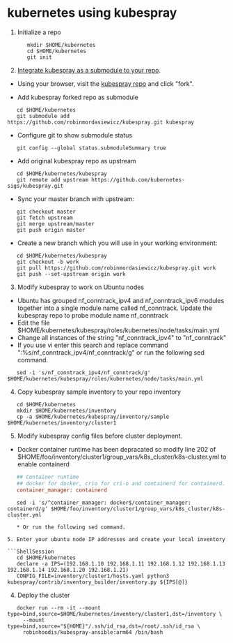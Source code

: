 # kubernetes using kubespray

1. Initialize a repo

   ```ShellSession
      mkdir $HOME/kubernetes
      cd $HOME/kubernetes
      git init
   ```

2. [Integrate kubespray as a submodule to your repo](https://github.com/kubernetes-sigs/kubespray/blob/master/docs/integration.md).

  - Using your browser, visit the [kubespray repo](https://github.com/kubernetes-sigs/kubespray) and click "fork".

  - Add kubespray forked repo as submodule

  ```ShellSession
     cd $HOME/kubernetes
     git submodule add https://github.com/robinmordasiewicz/kubespray.git kubespray
  ```

  - Configure git to show submodule status
 
  ```ShellSession
     git config --global status.submoduleSummary true
  ```

  - Add original kubespray repo as upstream

  ```ShellSession
     cd $HOME/kubernetes/kubespray
     git remote add upstream https://github.com/kubernetes-sigs/kubespray.git
  ```

  - Sync your master branch with upstream:

  ```ShellSession
     git checkout master
     git fetch upstream
     git merge upstream/master
     git push origin master
  ```

  - Create a new branch which you will use in your working environment:

  ```ShellSession
     cd $HOME/kubernetes/kubespray
     git checkout -b work
     git pull https://github.com/robinmordasiewicz/kubespray.git work
     git push --set-upstream origin work
  ```

3. Modify kubespray to work on Ubuntu nodes

  - Ubuntu has grouped nf_conntrack_ipv4 and nf_conntrack_ipv6 modules together into a single module name called nf_conntrack. Update the kubespray repo to probe module name nf_conntrack 
  - Edit the file $HOME/kubernetes/kubespray/roles/kubernetes/node/tasks/main.yml
  - Change all instances of the string "nf_conntrack_ipv4" to "nf_conntrack"
  - If you use vi enter this search and replace command ":%s/nf_conntrack_ipv4/nf_conntrack/g" or run the following sed command.

  ```ShellSession
     sed -i 's/nf_conntrack_ipv4/nf_conntrack/g' $HOME/kubernetes/kubespray/roles/kubernetes/node/tasks/main.yml
  ```

4. Copy kubespray sample inventory to your repo inventory

  ```ShellSession
     cd $HOME/kubernetes
     mkdir $HOME/kubernetes/inventory
     cp -a $HOME/kubernetes/kubespray/inventory/sample $HOME/kubernetes/inventory/cluster1
  ```

5. Modify kubespray config files before cluster deployment.

  - Docker container runtime has been depracated so modify line 202 of $HOME/foo/inventory/cluster1/group_vars/k8s_cluster/k8s-cluster.yml to enable containerd

  ```ini
     ## Container runtime
     ## docker for docker, crio for cri-o and containerd for containerd.
     container_manager: containerd
  ```

  ```ShellSession
     sed -i 's/^container_manager: docker$/container_manager: containerd/g' $HOME/foo/inventory/cluster1/group_vars/k8s_cluster/k8s-cluster.yml
     ```
     * Or run the following sed command.

5. Enter your ubuntu node IP addresses and create your local inventory

  ```ShellSession
     cd $HOME/kubernetes
     declare -a IPS=(192.168.1.10 192.168.1.11 192.168.1.12 192.168.1.13 192.168.1.14 192.168.1.20 192.168.1.21)
     CONFIG_FILE=inventory/cluster1/hosts.yaml python3 kubespray/contrib/inventory_builder/inventory.py ${IPS[@]}
  ```

4. Deploy the cluster

  ```ShellSession
     docker run --rm -it --mount type=bind,source=$HOME/kubernetes/inventory/cluster1,dst=/inventory \
       --mount type=bind,source="${HOME}"/.ssh/id_rsa,dst=/root/.ssh/id_rsa \
       robinhoodis/kubespray-ansible:arm64 /bin/bash
  ```
